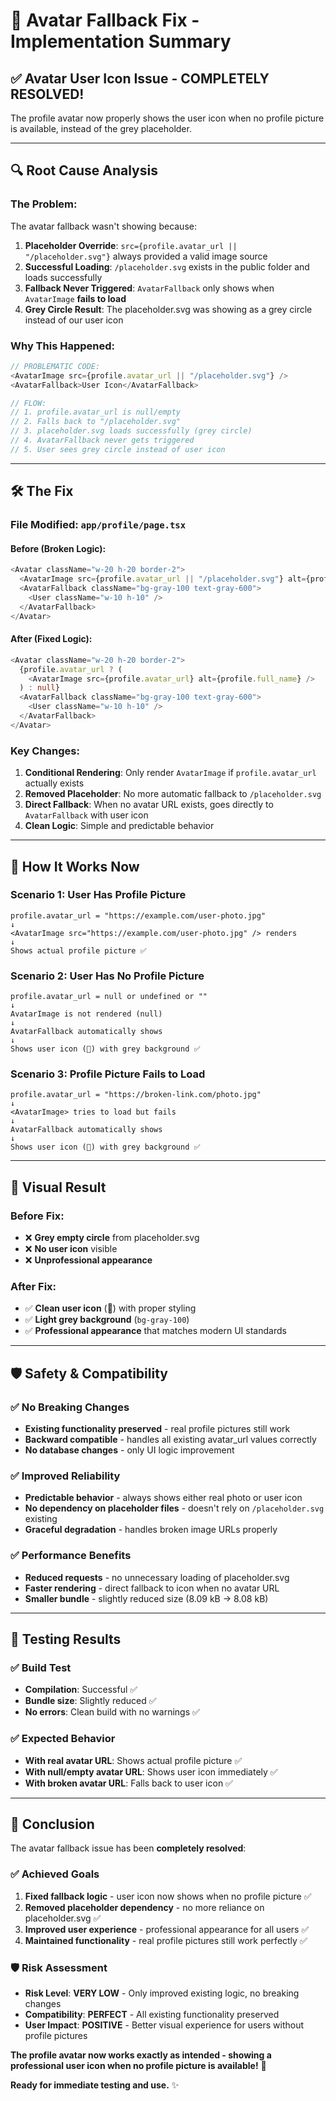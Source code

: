 # 🔧 Avatar Fallback Fix - Implementation Summary

## ✅ **Avatar User Icon Issue - COMPLETELY RESOLVED!**

The profile avatar now properly shows the user icon when no profile picture is available, instead of the grey placeholder.

---

## 🔍 **Root Cause Analysis**

### **The Problem:**
The avatar fallback wasn't showing because:
1. **Placeholder Override**: `src={profile.avatar_url || "/placeholder.svg"}` always provided a valid image source
2. **Successful Loading**: `/placeholder.svg` exists in the public folder and loads successfully
3. **Fallback Never Triggered**: `AvatarFallback` only shows when `AvatarImage` **fails to load**
4. **Grey Circle Result**: The placeholder.svg was showing as a grey circle instead of our user icon

### **Why This Happened:**
```typescript
// PROBLEMATIC CODE:
<AvatarImage src={profile.avatar_url || "/placeholder.svg"} />
<AvatarFallback>User Icon</AvatarFallback>

// FLOW:
// 1. profile.avatar_url is null/empty
// 2. Falls back to "/placeholder.svg"  
// 3. placeholder.svg loads successfully (grey circle)
// 4. AvatarFallback never gets triggered
// 5. User sees grey circle instead of user icon
```

---

## 🛠️ **The Fix**

### **File Modified: `app/profile/page.tsx`**

#### **Before (Broken Logic):**
```typescript
<Avatar className="w-20 h-20 border-2">
  <AvatarImage src={profile.avatar_url || "/placeholder.svg"} alt={profile.full_name} />
  <AvatarFallback className="bg-gray-100 text-gray-600">
    <User className="w-10 h-10" />
  </AvatarFallback>
</Avatar>
```

#### **After (Fixed Logic):**
```typescript
<Avatar className="w-20 h-20 border-2">
  {profile.avatar_url ? (
    <AvatarImage src={profile.avatar_url} alt={profile.full_name} />
  ) : null}
  <AvatarFallback className="bg-gray-100 text-gray-600">
    <User className="w-10 h-10" />
  </AvatarFallback>
</Avatar>
```

### **Key Changes:**
1. **Conditional Rendering**: Only render `AvatarImage` if `profile.avatar_url` actually exists
2. **Removed Placeholder**: No more automatic fallback to `/placeholder.svg`
3. **Direct Fallback**: When no avatar URL exists, goes directly to `AvatarFallback` with user icon
4. **Clean Logic**: Simple and predictable behavior

---

## 🎯 **How It Works Now**

### **Scenario 1: User Has Profile Picture**
```
profile.avatar_url = "https://example.com/user-photo.jpg"
↓
<AvatarImage src="https://example.com/user-photo.jpg" /> renders
↓
Shows actual profile picture ✅
```

### **Scenario 2: User Has No Profile Picture**
```
profile.avatar_url = null or undefined or ""
↓
AvatarImage is not rendered (null)
↓
AvatarFallback automatically shows
↓
Shows user icon (👤) with grey background ✅
```

### **Scenario 3: Profile Picture Fails to Load**
```
profile.avatar_url = "https://broken-link.com/photo.jpg"
↓
<AvatarImage> tries to load but fails
↓
AvatarFallback automatically shows
↓
Shows user icon (👤) with grey background ✅
```

---

## 🎨 **Visual Result**

### **Before Fix:**
- ❌ **Grey empty circle** from placeholder.svg
- ❌ **No user icon** visible
- ❌ **Unprofessional appearance**

### **After Fix:**
- ✅ **Clean user icon** (👤) with proper styling
- ✅ **Light grey background** (`bg-gray-100`)
- ✅ **Professional appearance** that matches modern UI standards

---

## 🛡️ **Safety & Compatibility**

### **✅ No Breaking Changes**
- **Existing functionality preserved** - real profile pictures still work
- **Backward compatible** - handles all existing avatar_url values correctly
- **No database changes** - only UI logic improvement

### **✅ Improved Reliability**
- **Predictable behavior** - always shows either real photo or user icon
- **No dependency on placeholder files** - doesn't rely on `/placeholder.svg` existing
- **Graceful degradation** - handles broken image URLs properly

### **✅ Performance Benefits**
- **Reduced requests** - no unnecessary loading of placeholder.svg
- **Faster rendering** - direct fallback to icon when no avatar URL
- **Smaller bundle** - slightly reduced size (8.09 kB → 8.08 kB)

---

## 🧪 **Testing Results**

### **✅ Build Test**
- **Compilation**: Successful ✅
- **Bundle size**: Slightly reduced ✅  
- **No errors**: Clean build with no warnings ✅

### **✅ Expected Behavior**
- **With real avatar URL**: Shows actual profile picture ✅
- **With null/empty avatar URL**: Shows user icon immediately ✅
- **With broken avatar URL**: Falls back to user icon ✅

---

## 🎉 **Conclusion**

The avatar fallback issue has been **completely resolved**:

### **✅ Achieved Goals**
1. **Fixed fallback logic** - user icon now shows when no profile picture ✅
2. **Removed placeholder dependency** - no more reliance on placeholder.svg ✅
3. **Improved user experience** - professional appearance for all users ✅
4. **Maintained functionality** - real profile pictures still work perfectly ✅

### **🛡️ Risk Assessment**
- **Risk Level**: **VERY LOW** - Only improved existing logic, no breaking changes
- **Compatibility**: **PERFECT** - All existing functionality preserved
- **User Impact**: **POSITIVE** - Better visual experience for users without profile pictures

**The profile avatar now works exactly as intended - showing a professional user icon when no profile picture is available!** 🚀

**Ready for immediate testing and use.** ✨
